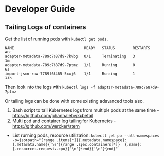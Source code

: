 # Developer Guide

## Tailing Logs of containers
Get the list of running pods with `kubectl get pods`.
```
NAME                                READY   STATUS        RESTARTS   AGE
adapter-metadata-789c7687d9-7kvbg   0/1     Terminating   3          1m
adapter-metadata-789c7687d9-7ptmz   1/1     Running       0          6s
import-json-raw-7789f66465-5xxj6    1/1     Running       1          14h
```
Then look into the logs with `kubectl logs -f adapter-metadata-789c7687d9-7ptmz`

Or tailing logs can be done with some existing adavanced tools also.
1. Bash script to tail Kubernetes logs from multiple pods at the same time - https://github.com/johanhaleby/kubetail
2. Multi pod and container log tailing for Kubernetes - https://github.com/wercker/stern

- List running pods, resource utilization: `kubectl get po --all-namespaces -o=jsonpath="{range .items[*]}{.metadata.namespace}:{.metadata.name}{'\n'}{range .spec.containers[*]}  {.name}:{.resources.requests.cpu}{'\n'}{end}{'\n'}{end}"`
